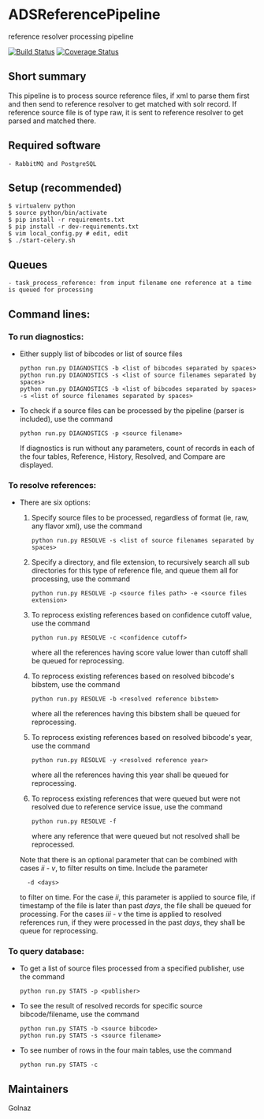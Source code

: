 # ADSReferencePipeline
reference resolver processing pipeline

[![Build Status](https://travis-ci.org/adsabs/ADSReferencePipeline.svg)](https://travis-ci.org/adsabs/ADSReferencePipeline)
[![Coverage Status](https://coveralls.io/repos/adsabs/ADSReferencePipeline/badge.svg)](https://coveralls.io/r/adsabs/ADSReferencePipeline)


## Short summary

This pipeline is to process source reference files, if xml to parse them first and then send to reference resolver to get matched with solr record. If reference source file is of type raw, it is sent to reference resolver to get parsed and matched there.


## Required software

    - RabbitMQ and PostgreSQL
    
    
## Setup (recommended)

    $ virtualenv python
    $ source python/bin/activate
    $ pip install -r requirements.txt
    $ pip install -r dev-requirements.txt
    $ vim local_config.py # edit, edit
    $ ./start-celery.sh


## Queues
    - task_process_reference: from input filename one reference at a time is queued for processing

## Command lines:

### To run diagnostics:
- Either supply list of bibcodes or list of source files
    ```
    python run.py DIAGNOSTICS -b <list of bibcodes separated by spaces>
    python run.py DIAGNOSTICS -s <list of source filenames separated by spaces>
    python run.py DIAGNOSTICS -b <list of bibcodes separated by spaces> -s <list of source filenames separated by spaces>
    ```

- To check if a source files can be processed by the pipeline (parser is included), use the command
    ```
    python run.py DIAGNOSTICS -p <source filename>
    ```
    
    If diagnostics is run without any parameters, count of records in each of the four tables, Reference, History, Resolved, and Compare are displayed.

### To resolve references:

- There are six options:

    1. Specify source files to be processed, regardless of format (ie, raw, any flavor xml), use the command
        ```
        python run.py RESOLVE -s <list of source filenames separated by spaces>
        ```

    2. Specify a directory, and file extension, to recursively search all sub directories for this type of reference file, and queue them all for processing, use the command
        ```
        python run.py RESOLVE -p <source files path> -e <source files extension>
        ```

    3. To reprocess existing references based on confidence cutoff value, use the command
        ```
        python run.py RESOLVE -c <confidence cutoff>
        ```
        where all the references having score value lower than cutoff shall be queued for reprocessing.
        
    4. To reprocess existing references based on resolved bibcode's bibstem, use the command
        ```
        python run.py RESOLVE -b <resolved reference bibstem>
        ```
        where all the references having this bibstem shall be queued for reprocessing.

    5. To reprocess existing references based on resolved bibcode's year, use the command
        ```
        python run.py RESOLVE -y <resolved reference year>
        ```
        where all the references having this year shall be queued for reprocessing.
        
    6. To reprocess existing references that were queued but were not resolved due to reference service issue, use the command
        ```
        python run.py RESOLVE -f
        ```
        where any reference that were queued but not resolved shall be reprocessed.

    Note that there is an optional parameter that can be combined with cases *ii* - *v*, to filter results on time. Include the parameter
    
        -d <days>
    to filter on time. For the case *ii*, this parameter is applied to source file, if timestamp of the file is later than past *days*, the file shall be queued for processing. For the cases *iii* - *v* the time is applied to resolved references run, if they were processed in the past *days*, they shall be queue for reprocessing. 

### To query database:

- To get a list of source files processed from a specified publisher, use the command 
    ```
    python run.py STATS -p <publisher>
    ```

- To see the result of resolved records for specific source bibcode/filename, use the command
    ```
    python run.py STATS -b <source bibcode>
    python run.py STATS -s <source filename>
    ```

- To see number of rows in the four main tables, use the command
    ```
    python run.py STATS -c
    ```


## Maintainers

Golnaz
